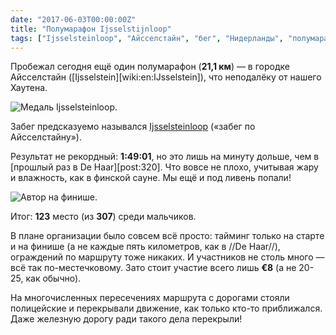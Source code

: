 ```yaml
---
date: "2017-06-03T00:00:00Z"
title: "Полумарафон Ijsselstijnloop"
tags: ["Ijsselsteinloop", "Айсселстайн", "бег", "Нидерланды", "полумарафон", "спорт"]
---
```


Пробежал сегодня ещё один полумарафон (**21,1 км**) — в городке Айсселстайн ([Ijsselstein][wiki:en:IJsselstein]), что неподалёку от нашего Хаутена.

<!--more-->

![](img:3.bp.blogspot.com/-FaAglU8-2vA/WTMIq7J8EqI/AAAAAAAAqEg/B8JUhHQIXTY9l08MmxNmfVYvvcZoj6_dACKgB/s1600/dsc05191.picasaweb.jpg:a "Медаль Ijsselsteinloop.")

Забег предсказуемо назывался [Ijsselsteinloop](http://www.ijsselsteinloop.nl/) («забег по Айсселстайну»).

Результат не рекордный: **1:49:01**, но это лишь на минуту дольше, чем в [прошлый раз в De Haar][post:320]. Что вовсе не плохо, учитывая жару и влажность, как в финской сауне. Мы ещё и под ливень попали!

![](img:2.bp.blogspot.com/-S9RVAnvCny4/WTMMcAmmucI/AAAAAAAAqEs/yl7cB-nbBOMH2XHALcJxONkr-XG3dxqhwCKgB/s1600/ijsselsteinloop-2017-06-03-10-14-16.929797.picasaweb.jpg:a "Автор на финише.")

Итог: **123** место (из **307**) среди мальчиков.

В плане организации было совсем всё просто: тайминг только на старте и на финише (а не каждые пять километров, как в //De Haar//), ограждений по маршруту тоже никаких. И участников не столь много — всё так по-местечковому. Зато стоит участие всего лишь **€8** (а не 20-25, как обычно).

На многочисленных пересечениях маршрута с дорогами стояли полицейские и перекрывали движение, как только кто-то приближался. Даже железную дорогу ради такого дела перекрыли!
